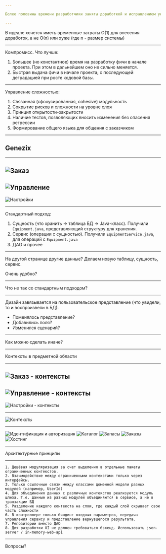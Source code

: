 ```yaml
---

Более половины времени разработчики заняты доработкой и исправлением уже существующего кода

--- 
```


В идеале хочется иметь временные затраты О(1) для внесения доработок, а не О(n) или хуже
(где n - размер системы)

--- 

Компромисс. Что лучше:
1. Большее (но константное) время на разработку фичи в начале проекта. При этом в дальнейшем оно не сильно меняется.
2. Быстрая выдача фичи в начале проекта, с последующей деградацией при росте кодовой базы.

---

Управление сложностью:

1. Связанная (сфокусированная, cohesive) модульность
2. Сокрытие рисков и сложности на уровне слоя
3. Принцип открытости-закрытости
4. Наличие тестов, позволяющих вносить изменения без опасения регрессии
5. Формирование общего языка для общения с заказчиком

--- 

## Genezix

--- 

![Заказ](https://raw.githubusercontent.com/gilinykh/slides/master/genezix/order-page.png)
---
![Управление](https://raw.githubusercontent.com/gilinykh/slides/master/genezix/manage-page.png)
---
![Настройки](https://raw.githubusercontent.com/gilinykh/slides/master/genezix/profile-page.png)

---

Стандартный подход:

1. Сущность (что хранить -> таблица БД -> Java-класс). Получили `Equipment.java`, представляющий структуру для хранения.
2. Сервис (операции с сущностью). Получили `EquipmentService.java`, для операций с `Equipment.java`
3. ДАО и прочее

---

На другой странице другие данные? Делаем новую таблицу, сущность, сервис.

Очень удобно?

---

Что не так со стандартным подходом?

---

Дизайн завязывается на пользовательское представление (что увидели, то и воспроизвели в БД).

* Поменялось представление?
* Добавились поля?
* Изменился сценарий?

---

Как можно сделать иначе?

---

Контексты в предметной области

---

![Заказ - контексты](https://raw.githubusercontent.com/gilinykh/slides/master/genezix/order-page-contexts.png)
---
![Управление - контексты](https://raw.githubusercontent.com/gilinykh/slides/master/genezix/manage-page-contexts.png)
---
![Настройки - контексты](https://raw.githubusercontent.com/gilinykh/slides/master/genezix/profile-page-context.png)

---

![Контексты](https://github.com/gilinykh/slides/raw/master/genezix/components.svg?sanitize=true)

---

![Идентификация и авторизация](https://github.com/gilinykh/slides/raw/master/genezix/auth-classes.svg?sanitize=true)
![Каталог](https://github.com/gilinykh/slides/raw/master/genezix/catalog-classes.svg?sanitize=true)
![Запасы](https://github.com/gilinykh/slides/raw/master/genezix/inventory-classes.svg?sanitize=true)
![Заказы](https://github.com/gilinykh/slides/raw/master/genezix/orders-classes.svg?sanitize=true)
![Хостинг](https://github.com/gilinykh/slides/raw/master/genezix/vms-classes.svg?sanitize=true)

---

Архитектурные принципы

---
```
1. Дешёвая модуляризация за счет выделения в отдельные пакеты ограниченных контекстов.
2. Взаимодействие между ограниченными контекстами только через интерфейсы.
3. Только ссылочные связи между классами доменной модели разных модулей (например, UserId)
4. Для объединения данных с различных контекстов реализуется модуль шлюза. Т.е. данные из разных модулей объединяются в сервисе, а не в транзакции БД
5. Разделение каждого контекста на слои, где каждый слой скрывает свою часть сложности
6. В контроллере только биндинг входных параметров, передача управления сервису и представление вернувшегося результата.
7. Репозитории вместо ДАО
8. Для разработки UI не должен требоваться бэкенд. Использовать json-server / in-memory-web-api
```
---

Вопросы?
